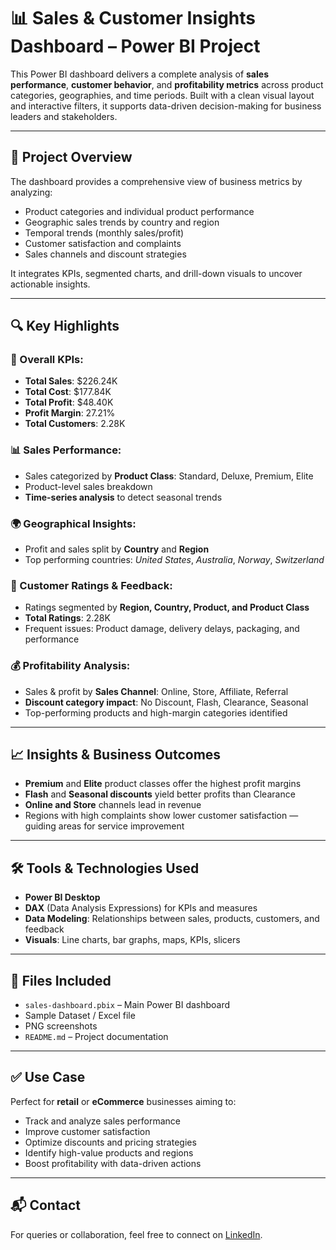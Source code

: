 # 📊 Sales & Customer Insights Dashboard – Power BI Project

This Power BI dashboard delivers a complete analysis of **sales performance**, **customer behavior**, and **profitability metrics** across product categories, geographies, and time periods. Built with a clean visual layout and interactive filters, it supports data-driven decision-making for business leaders and stakeholders.

---

## 📌 Project Overview

The dashboard provides a comprehensive view of business metrics by analyzing:

- Product categories and individual product performance  
- Geographic sales trends by country and region  
- Temporal trends (monthly sales/profit)  
- Customer satisfaction and complaints  
- Sales channels and discount strategies

It integrates KPIs, segmented charts, and drill-down visuals to uncover actionable insights.

---

## 🔍 Key Highlights

### 💼 Overall KPIs:
- **Total Sales**: $226.24K  
- **Total Cost**: $177.84K  
- **Total Profit**: $48.40K  
- **Profit Margin**: 27.21%  
- **Total Customers**: 2.28K  

### 📊 Sales Performance:
- Sales categorized by **Product Class**: Standard, Deluxe, Premium, Elite  
- Product-level sales breakdown  
- **Time-series analysis** to detect seasonal trends  

### 🌍 Geographical Insights:
- Profit and sales split by **Country** and **Region**  
- Top performing countries: *United States*, *Australia*, *Norway*, *Switzerland*

### 🌟 Customer Ratings & Feedback:
- Ratings segmented by **Region, Country, Product, and Product Class**  
- **Total Ratings**: 2.28K  
- Frequent issues: Product damage, delivery delays, packaging, and performance  

### 💰 Profitability Analysis:
- Sales & profit by **Sales Channel**: Online, Store, Affiliate, Referral  
- **Discount category impact**: No Discount, Flash, Clearance, Seasonal  
- Top-performing products and high-margin categories identified  

---

## 📈 Insights & Business Outcomes

- **Premium** and **Elite** product classes offer the highest profit margins  
- **Flash** and **Seasonal discounts** yield better profits than Clearance  
- **Online and Store** channels lead in revenue  
- Regions with high complaints show lower customer satisfaction — guiding areas for service improvement  

---

## 🛠 Tools & Technologies Used

- **Power BI Desktop**  
- **DAX** (Data Analysis Expressions) for KPIs and measures  
- **Data Modeling**: Relationships between sales, products, customers, and feedback  
- **Visuals**: Line charts, bar graphs, maps, KPIs, slicers  

---

## 📁 Files Included

- `sales-dashboard.pbix` – Main Power BI dashboard  
- Sample Dataset / Excel file  
- PNG screenshots  
- `README.md` – Project documentation  

---

## ✅ Use Case

Perfect for **retail** or **eCommerce** businesses aiming to:

- Track and analyze sales performance  
- Improve customer satisfaction  
- Optimize discounts and pricing strategies  
- Identify high-value products and regions  
- Boost profitability with data-driven actions  

---

## 📬 Contact

For queries or collaboration, feel free to connect on [LinkedIn](#).

